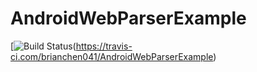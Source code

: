 # AndroidWebParserExample

[![Build Status](https://travis-ci.com/brianchen041/AndroidWebParserExample.svg?branch=master)(https://travis-ci.com/brianchen041/AndroidWebParserExample)